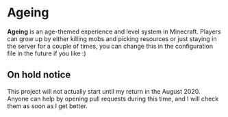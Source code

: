 # Ageing

**Ageing** is an age-themed experience and level system in Minecraft. Players can grow up by either killing mobs and picking resources or just staying in the server for a couple of times, you can change this in the configuration file in the future if you like :)

## On hold notice

This project will not actually start until my return in the August 2020. Anyone can help by opening pull requests during this time, and I will check them as soon as I get better.
